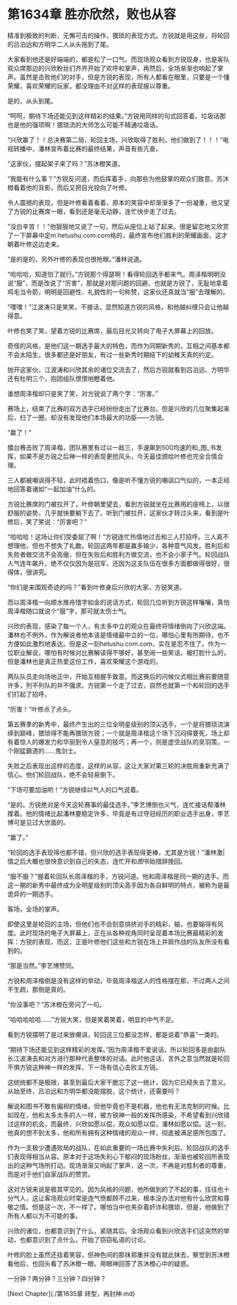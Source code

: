 # 第1634章 胜亦欣然，败也从容

精准到极致的判断，无懈可击的操作，猥琐的表现方式。方锐就是用这些，将轮回的吕泊远和方明华二人从头拖到了尾。

大家看到他还是好端端的，都是松了一口气。而现场观众看到方锐现身，也是客队观众席那边的兴欣粉丝们齐齐开始了欢呼和掌声，再然后，全场渐渐也响起了掌声。虽然是击败他们的对手，但是方锐的表现，所有人都看在眼里，只要是一个懂荣耀，喜欢荣耀的玩家，都没理由不对这样的表现报以尊重。

是的，从头到尾。

“呵呵，期待下场还能见到这样精彩的结果。”方锐用同样的句式回答着。垃圾话那也是他的强项啊！猥琐流的大师怎么可能不精通垃圾话。

“兴欣赢了！！总决赛第二局，轮回主场，兴欣取得了胜利，他们做到了！！！”电视转播中，潘林宣布着比赛的最终结果，声音有些亢奋。

“这家伙，摆起架子来了吗？”苏沐橙笑道。

“我能有什么事？”方锐反问道，而后挥着手，向那些为他鼓掌的观众们致意。苏沐橙看着他的背影，而后又把目光投向了叶修。

令人震撼的表现，但是叶修看着看着，原本的笑容中却渐渐多了一份凝重，他又望了方锐的比赛席一眼，看到还是毫无动静，连忙快步走了过去。

“没白辛苦！！”他狠狠地又说了一句，然后从座位上站了起来。很是留恋地又欣赏了一下屏幕中定m.hetushu.com.com格的，最终宣布他们胜利的荣耀画面，这才朝着叶修这边走来。

“是的是的，另外叶修的表现也很抢眼。”潘林说道。

“哈哈哈，知道怕了就行。”方锐那个得瑟啊！看得轮回选手都来气。周泽楷明明没说“服”，而是改说了“厉害”，那就是对那问题的回避。也就是方锐了，无耻地拿着鸡毛当令箭，明明是回避性、礼貌性的一句称赞，这家伙还真就当“服”去理解的。

“嘿嘿！”江波涛只是笑笑，不接话，显然知道方锐的风格，和他越纠缠只会让他越得意。

叶修也笑了笑，望着方锐的比赛席，最后目光又转向了电子大屏幕上的回放。

奇怪的风格，是他们这一期选手最大的特色，而作为同期新秀的，互相之间基本都不会太陌生，很多都还是好朋友，有过一些新秀时期结下的幼稚天真的约定。

抛开这家伙，江波涛和兴欣其余的诸位交流去了，然后方锐就看到吕泊远、方明华还有杜明三个，抱团组队恨恨地瞪着他。

谁想周泽楷却只是笑了笑，对方锐说了两个字：“厉害。”

赛场上，结束了比赛的双方选手已经纷纷走出了比赛台。但是兴欣的几位聚集起来后，扫了一圈，却没有发现他们本场最大的功臣——方锐。

“赢了！”

擂台赛击败了周泽楷，团队赛里有过以一敌三，手速飙到500均速的和_图_书发挥，如果不是方锐之后神一样的表现更抢风头，今天最佳颁给叶修也完全合情合理。

三人都被嘲讽得不轻，此时捂着伤口，像是听不懂方锐的嘲讽口气似的，一本正经地回答着诸如“一起加油”什么的。

方锐比赛席的门被拉开了，叶修朝里望去，看到方锐就坐在比赛用的座椅上，以很舒服的姿势，几乎就快要躺下去了。听到门被拉开，这家伙才转过头来，看到是叶修后，笑了笑说：“厉害吧？”

“哈哈哈！这场让你们受委屈了啊！”方锐连忙热情地过去和三人打招呼。三人真不想理他，但也不想失了礼数。轮回这两年都是赢多输少，各种意气风发。胜利后和失败者做交流不会高傲，但在失败后和胜利方做交流，也不会小家子气。轮回战队人气连年飙升，绝不仅仅因为是冠军，还因为这支队伍在很多方面都做得很好，很得体，很讲究。

“你们是来围观奇迹的吗？”看到叶修身后兴欣的大家，方锐笑道。

而以周泽楷一向顺水推舟惜字如金的说话方式，轮回几位听到方锐这样嚷嚷，真怕周泽楷随口就说个“服”字，那可就太伤士气。

兴欣的表现，感染了每一个人，有太多中立的观众在最终将情绪倒向了兴欣这端。潘林也不例外，作为解说者他本该是情绪最中立的一位，哪怕心里有所期待，也不方便如此激烈地表达。但是这一刻hetushu.com.com，实在是忍不住了。作为一位职业解说，哪怕有时候对比赛解读得不够好，甚至闹一些笑话，被打脸什么的，但是潘林也是真正热爱这份工作，喜欢荣耀这个游戏的。

两队队员走向场地正中，开始互相握手致意。而这赛后的问候仪式相比赛前要随意许多，列不列队的并不强求。方锐第一个走了过去，自然也就第一个和轮回的选手们打起了招呼。

“厉害！”叶修点了点头。

第五赛季的新秀中，最终产生出的三位全明星级别的顶尖选手。一个是将猥琐流演绎到巅峰，猥琐得不能再猥琐方锐；一个就是周泽楷这个场下沉闷得要死，场上却有着惊人的爆发力和华丽到令人窒息的技巧；再一个，则是虚空战队的吴羽策，一个刚猛霸道的……鬼剑士。

失败之后表现出这样的态度，这样的从容，这让大家对第三轮的决胜局重新充满了信心。他们轮回战队，绝不会轻易倒下。

“下场可要加油哟！”方锐继续以气人的口气说着。

“是的。方锐绝对是今天这轮赛事的最佳选手。”李艺博倒也义气，连忙接话帮潘林撑着。他的情绪比起潘林要稳定许多，毕竟是有过夺冠经历的职业选手出身，李艺博可是见过大世面的。

“赢了。”

“轮回的选手表现得也都不错，但兴欣的选手表现得更棒，尤其是方锐！”潘林激|情之后大概也很快意识到自己的失态，连忙开和*图*书始措辞挽回。

“服不服？”握着轮回队长周泽楷的手，方锐问道。他和周泽楷是同一期的选手。而这一期的新秀中最终成为全明星级别的顶尖高手因为各自鲜明的特点，被称为是最诡异的一期选手。

客场，全场的掌声。

即使这里是轮回的主场，但他们也不会刻意排挤对手的精彩，输，也要输得有风度。此时现场的电子大屏幕上，正在从各种视角同时呈现着本场比赛最精彩的发挥：方锐的表现，而这，正是叶修他们这些和方锐在场上并肩作战的队友所没有看到的。

“那是当然。”李艺博赞同。

方锐和周泽楷倒是没有这样的举动，毕竟周泽楷这人的性格摆在那，不过两人之间不生疏，那倒是真的。

“你没事吧？”苏沐橙在旁问了一句。

“哈哈哈哈哈……”方锐大笑，但是笑着笑着，明显的中气不足。

看到方锐摆明了是过来放嘲讽，轮回这三位都没怎样，都是说着“恭喜”一类的。

“期待下场还能见到这样精彩的发挥。”因为周泽楷不爱说话，所以轮回多是由副队长江波涛去和对方进行那种代表整体的对话。此时他这话，言外之意当然就是轮回不惧方锐这种神一样的发挥，下一场有信心击败主方锐。

这统统都不是极限，甚至到最后大家干脆忘了这一统计，因为它已经失去了意义。从始至终，吕泊远和方明华都没能摆脱，这个统计，还需要吗？

解说和图书不敢有偏袒的情绪，但他毕竟也不是机器，他也有无法克制的时候。比如现在，他和太多太多的人一样，被方锐神一般的发挥所感染，不希望看到兴欣错过这样的机会，而最终，兴欣如愿以偿，观众如愿以偿，潘林如愿以偿。这一刻，他真的想不到太多，他和所有拥有这种情绪的观众一样，彻底被满足感所包围了。

作为一支极少遭遇败局的战队，在如此重要的一场比赛中失利后，轮回战队的选手们表现得相当从容。原本对于这场失利心下郁闷的现场粉丝，渐渐也被轮回所表现出的这种气场所打动。现场渐渐又响起了掌声，这一次，不再是对胜利者的尊重，而是对于他们自家战队的赞赏。

这对方锐来说是极其罕见的。因为风格的问题，他所做到的了不起的事，往往也十分气人，这让客场观众时常是连气愤都顾不过来，根本没办法对他有什么欣赏和尊敬之情。但是这一次，不一样了。哪怕当中也夹杂着奸诈和猥琐，但是，他做到了所有人都以为不可能的事。

兴欣的诸位，也都意识到了什么，紧随其后。全场观众看到兴欣选手们这突然的举动，也都意识到了点什么，开始了窃窃私语的讨论。

叶修的脸上虽然还挂着笑容，但神色间的那抹郑重并没有就此抹去，察觉到苏沐橙看他后，也回头看了苏沐橙一眼。用眼神回答了苏沐橙心中的疑惑。

一分钟？两分钟？三分钟？四分钟？



[Next Chapter](./第1635章 转型，再封神.md)